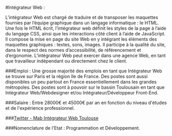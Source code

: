 #Intégrateur Web :

L’intégrateur Web est chargé de traduire et de transposer les maquettes fournies par l’équipe graphique dans un langage informatique : le HTML. Une fois le HTML écrit, l’intégrateur web définit les styles de la page à l’aide du langage CSS, ainsi que les interactions côté client à l’aide de JavaScript. Il compose la mise en page du site Web en y intégrant les éléments des maquettes graphiques : textes, sons, images. Il participe à la qualité du site, dans le respect des normes d’accessibilité, de référencement et d’ergonomie. L’intégrateur Web peut exercer dans une agence Web, en tant que travailleur indépendant ou directement chez le client.

###Emploi :
Une grosse majorité des emplois en tant que Intégrateur Web se trouve sur Paris et la région Ile de France.
Des postes sont aussi disponibles un peu partout en France essentiellement dans les grandes métropoles.
Des postes sont à pouvoir sur le bassin Toulousain en tant que Intégrateur Web/Webdesigner et/ou Intégrateur/Développeur Front-End.

###Salaire : 
Entre 28000€ et 45000€ par an en fonction du niveau d'études et de l'expérience professionnel.

###[Twitter - Mab Intégrateur Web Toulouse](https://twitter.com/mab_ "Mab Intégrateur Web Toulouse")

###Nomenclature de l'Etat : 
Programmation et Développement.